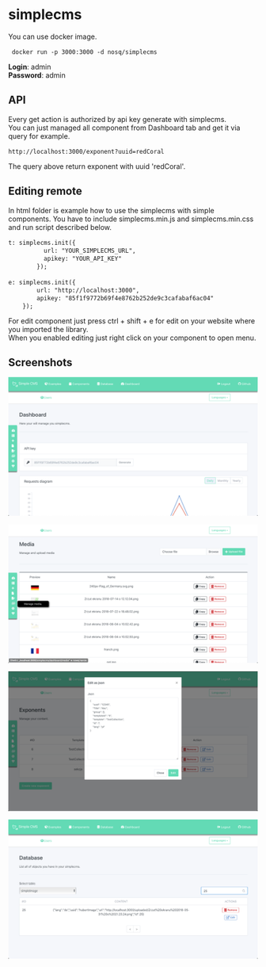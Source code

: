 # simplecms


You can use docker image.
```
 docker run -p 3000:3000 -d nosq/simplecms
```

<strong>Login</strong>: admin </br>
<strong>Password</strong>: admin </br>

## API

Every get action is authorized by api key generate with simplecms. </br>
You can just managed all component from Dashboard tab and get it via query for example.

```
http://localhost:3000/exponent?uuid=redCoral
```

The query above return exponent with uuid 'redCoral'.

## Editing remote
In html folder is example how to use the simplecms with simple components.
You have to include simplecms.min.js and simplecms.min.css and run script described below.

```
t: simplecms.init({
          url: "YOUR_SIMPLECMS_URL", 
          apikey: "YOUR_API_KEY"
        });
        
e: simplecms.init({
        url: "http://localhost:3000",
        apikey: "85f1f9772b69f4e8762b252de9c3cafabaf6ac04"
    });
```

For edit component just press ctrl + shift + e for edit on your website where you imported the library. </br> 
When you enabled editing just right click on your component to open menu.

## Screenshots

![](p1.png)

![](p2.png)

![](p3.png)

![](p4.png)